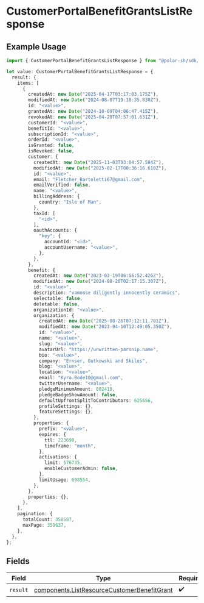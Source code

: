# CustomerPortalBenefitGrantsListResponse

## Example Usage

```typescript
import { CustomerPortalBenefitGrantsListResponse } from "@polar-sh/sdk/models/operations";

let value: CustomerPortalBenefitGrantsListResponse = {
  result: {
    items: [
      {
        createdAt: new Date("2025-04-17T03:17:03.175Z"),
        modifiedAt: new Date("2024-08-07T19:18:35.830Z"),
        id: "<value>",
        grantedAt: new Date("2024-10-09T04:06:47.415Z"),
        revokedAt: new Date("2025-04-20T07:57:01.631Z"),
        customerId: "<value>",
        benefitId: "<value>",
        subscriptionId: "<value>",
        orderId: "<value>",
        isGranted: false,
        isRevoked: false,
        customer: {
          createdAt: new Date("2025-11-03T03:04:57.584Z"),
          modifiedAt: new Date("2025-02-17T00:36:16.610Z"),
          id: "<value>",
          email: "Fletcher_Bartoletti67@gmail.com",
          emailVerified: false,
          name: "<value>",
          billingAddress: {
            country: "Isle of Man",
          },
          taxId: [
            "<id>",
          ],
          oauthAccounts: {
            "key": {
              accountId: "<id>",
              accountUsername: "<value>",
            },
          },
        },
        benefit: {
          createdAt: new Date("2023-03-19T06:56:52.426Z"),
          modifiedAt: new Date("2024-08-26T02:17:15.307Z"),
          id: "<value>",
          description: "vamoose diligently innocently ceramics",
          selectable: false,
          deletable: false,
          organizationId: "<value>",
          organization: {
            createdAt: new Date("2025-08-26T07:12:11.781Z"),
            modifiedAt: new Date("2023-04-10T12:49:05.350Z"),
            id: "<value>",
            name: "<value>",
            slug: "<value>",
            avatarUrl: "https://unwritten-parsnip.name",
            bio: "<value>",
            company: "Ernser, Gutkowski and Skiles",
            blog: "<value>",
            location: "<value>",
            email: "Kyra.Bode10@gmail.com",
            twitterUsername: "<value>",
            pledgeMinimumAmount: 802418,
            pledgeBadgeShowAmount: false,
            defaultUpfrontSplitToContributors: 625656,
            profileSettings: {},
            featureSettings: {},
          },
          properties: {
            prefix: "<value>",
            expires: {
              ttl: 223690,
              timeframe: "month",
            },
            activations: {
              limit: 576735,
              enableCustomerAdmin: false,
            },
            limitUsage: 698554,
          },
        },
        properties: {},
      },
    ],
    pagination: {
      totalCount: 358587,
      maxPage: 359637,
    },
  },
};
```

## Fields

| Field                                                                                                      | Type                                                                                                       | Required                                                                                                   | Description                                                                                                |
| ---------------------------------------------------------------------------------------------------------- | ---------------------------------------------------------------------------------------------------------- | ---------------------------------------------------------------------------------------------------------- | ---------------------------------------------------------------------------------------------------------- |
| `result`                                                                                                   | [components.ListResourceCustomerBenefitGrant](../../models/components/listresourcecustomerbenefitgrant.md) | :heavy_check_mark:                                                                                         | N/A                                                                                                        |
